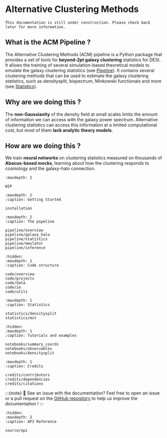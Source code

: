 <!-- acm documentation master file, created by
sphinx-quickstart on Tue Jan  7 14:24:03 2025.
You can adapt this file completely to your liking, but it should at least
contain the root `toctree` directive. -->

# Alternative Clustering Methods


```{warning}
This documentation is still under construction. Please check back later for more information.
```

## What is the ACM Pipeline ?

The Alternative Clustering Methods (ACM) pipeline is a Python package that provides a set of tools for **beyond-2pt galaxy clustering** statistics for DESI.
It allows the training of several simulation-based theoretical models to emulate the galaxy clustering statistics (see [Pipeline](pipeline/overview)).
It contains several clustering methods that can be used to estimate the galaxy clustering statistics, such as densitysplit, bispectrum, Minkowski functionals and more (see [Statistics](pipeline/statistics)).

## Why are we doing this ?

The **non-Gaussianity** of the density field at small scales limits the amount of information we can access with the galaxy power spectrum. 
Alternative clustering statistics can access this information at a limited computational cost, but most of them **lack analytic theory models**.

## How are we doing this ?

We train **neural networks** on clustering statistics measured on thousands of **Abacus-based mocks**, learning about how the clustering responds to cosmology and the galaxy-halo connection.

```{toctree}
:maxdepth: 2

WIP
```

```{toctree}
:maxdepth: 2
:caption: Getting Started

installation
```

```{toctree}
:maxdepth: 2
:caption: The pipeline

pipeline/overview
pipeline/galaxy_halo
pipeline/statistics
pipeline/emulator
pipeline/inference
```

```{toctree}	
:hidden:
:maxdepth: 1
:caption: Code structure

code/overview
code/projects
code/data
code/io
code/utils
```

```{toctree}
:maxdepth: 1
:caption: Statistics

statistics/densitysplit
statistics/mst
```

```{toctree}
:hidden:
:maxdepth: 1
:caption: Tutorials and examples

notebooks/summary_coords
notebooks/observables
notebooks/densitysplit
```

```{toctree}
:maxdepth: 1
:caption: Credits

credits/contributors
credits/dependencies
credits/citations
```

:::{note}
🔎 See an issue with the documentation? Feel free to open an issue or a pull request on the [GitHub repository](https://github.com/epaillas/acm) to help us improve the documentation ! 
:::

```{toctree}
:hidden:
:maxdepth: 2
:caption: API Reference

source/api
```
